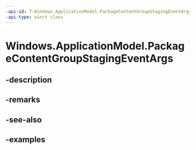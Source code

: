 ```yaml
---
-api-id: T:Windows.ApplicationModel.PackageContentGroupStagingEventArgs
-api-type: winrt class
---
```


<!-- Class syntax.
public class PackageContentGroupStagingEventArgs 
-->

# Windows.ApplicationModel.PackageContentGroupStagingEventArgs

## -description

## -remarks

## -see-also

## -examples

